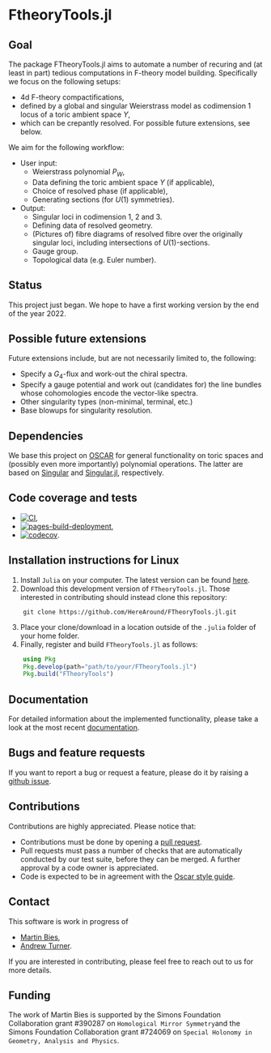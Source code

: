 # FtheoryTools.jl

## Goal

The package FTheoryTools.jl aims to automate a number of recuring and (at least in part) tedious computations in F-theory model building. Specifically we focus on the following setups:
* 4d F-theory compactifications,
* defined by a global and singular Weierstrass model as codimension 1 locus of a toric ambient space $Y$,
* which can be crepantly resolved.
For possible future extensions, see below.

We aim for the following workflow:
* User input:
    * Weierstrass polynomial $P_W$,
    * Data defining the toric ambient space $Y$ (if applicable),
    * Choice of resolved phase (if applicable),
    * Generating sections (for $U(1)$ symmetries).
* Output:
    * Singular loci in codimension 1, 2 and 3.
    * Defining data of resolved geometry.
    * (Pictures of) fibre diagrams of resolved fibre over the originally singular loci, including intersections of $U(1)$-sections.
    * Gauge group.
    * Topological data (e.g. Euler number).

## Status

This project just began. We hope to have a first working version by the end of the year 2022.

## Possible future extensions

Future extensions include, but are not necessarily limited to, the following:
* Specify a $G_4$-flux and work-out the chiral spectra.
* Specify a gauge potential and work out (candidates for) the line bundles whose cohomologies encode the vector-like spectra.
* Other singularity types (non-minimal, terminal, etc.)
* Base blowups for singularity resolution.


## Dependencies

We base this project on [OSCAR](https://oscar.computeralgebra.de/) for general functionality on toric spaces and (possibly even more importantly) polynomial operations. The latter are based on [Singular](https://www.singular.uni-kl.de/) and [Singular.jl](https://github.com/oscar-system/Singular.jl), respectively.


## Code coverage and tests

* [![CI](https://github.com/HereAround/FTheoryTools.jl/actions/workflows/CI.yml/badge.svg)](https://github.com/HereAround/FTheoryTools.jl/actions/workflows/CI.yml),
* [![pages-build-deployment](https://github.com/HereAround/FTheoryTools.jl/actions/workflows/pages/pages-build-deployment/badge.svg)](https://github.com/HereAround/FTheoryTools.jl/actions/workflows/pages/pages-build-deployment),
* [![codecov](https://codecov.io/gh/HereAround/FTheoryTools.jl/branch/master/graph/badge.svg?token=T5456HQGYZ)](https://codecov.io/gh/HereAround/FTheoryTools.jl).


## Installation instructions for Linux

1. Install `Julia` on your computer. The latest version can be found [here](https://julialang.org/downloads/).
2. Download this development version of `FTheoryTools.jl`. Those interested in contributing should instead clone this repository:
```
    git clone https://github.com/HereAround/FTheoryTools.jl.git
```
3. Place your clone/download in a location outside of the `.julia` folder of your home folder.
4. Finally, register and build `FTheoryTools.jl` as follows:
```julia
    using Pkg
    Pkg.develop(path="path/to/your/FTheoryTools.jl")
    Pkg.build("FTheoryTools")
```


## Documentation

For detailed information about the implemented functionality, please take a look at the most recent [documentation](https://herearound.github.io/FTheoryTools.jl/dev/).


## Bugs and feature requests

If you want to report a bug or request a feature, please do it by raising a [github issue](https://github.com/HereAround/FTheoryTools.jl/issues).


## Contributions

Contributions are highly appreciated. Please notice that:
* Contributions must be done by opening a [pull request](https://github.com/HereAround/FTheoryTools.jl/pulls).
* Pull requests must pass a number of checks that are automatically conducted by our test suite, before they can be merged. A further approval by a code owner is appreciated.
* Code is expected to be in agreement with the [Oscar style guide](https://oscar-system.github.io/Oscar.jl/stable/DeveloperDocumentation/styleguide/).


## Contact

This software is work in progress of
* [Martin Bies](https://martinbies.github.io/),
* [Andrew Turner](https://apturner.net/).

If you are interested in contributing, please feel free to reach out to us for more details.


## Funding

The work of Martin Bies is supported by the Simons Foundation Collaboration grant \#390287 on ``Homological Mirror Symmetry``and the Simons Foundation Collaboration grant \#724069 on ``Special Holonomy in Geometry, Analysis and Physics``.
